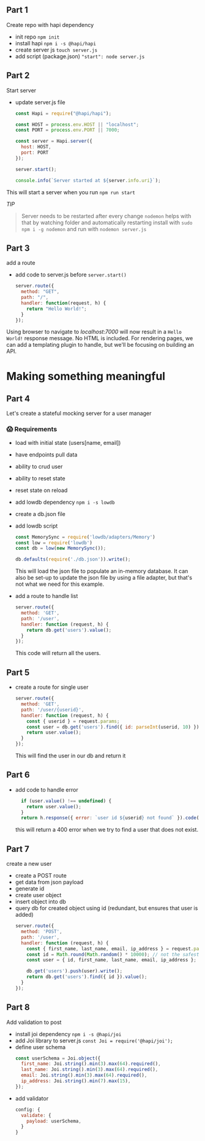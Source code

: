 ## Part 1

Create repo with hapi dependency

- init repo
  `npm init`
- install hapi
  `npm i -s @hapi/hapi`
- create server js
  `touch server.js`
- add script (package.json)
  `"start": node server.js`

## Part 2

Start server

- update server.js file

  ```js
  const Hapi = require("@hapi/hapi");

  const HOST = process.env.HOST || "localhost";
  const PORT = process.env.PORT || 7000;

  const server = Hapi.server({
    host: HOST,
    port: PORT
  });

  server.start();

  console.info(`Server started at ${server.info.uri}`);
  ```

This will start a server when you run `npm run start`

_TIP_

> Server needs to be restarted after every change
> `nodemon` helps with that by watching folder and automatically restarting
> install with `sudo npm i -g nodemon`
> and run with `nodemon server.js`

## Part 3

add a route

- add code to server.js before `server.start()`
  ```js
  server.route({
    method: "GET",
    path: "/",
    handler: function(request, h) {
      return "Hello World!";
    }
  });
  ```

Using browser to navigate to _localhost:7000_ will now result in a `Hello World!` response message. No HTML is included. For rendering pages, we can add a templating plugin to handle, but we'll be focusing on building an API.

# Making something meaningful

## Part 4 

Let's create a stateful mocking server for a user manager

### 😱 Requirements
- load with initial state (users[name, email])
- have endpoints pull data
- ability to crud user
- ability to reset state
- reset state on reload


- add lowdb dependency
  `npm i -s lowdb`
- create a db.json file
- add lowdb script
  ```js
  const MemorySync = require('lowdb/adapters/Memory')
  const low = require('lowdb')
  const db = low(new MemorySync());

  db.defaults(require('./db.json')).write();
  ```
  This will load the json file to populate an in-memory database. 
  It can also be set-up to update the json file by using a file adapter, but that's not what we need for this example.
- add a route to handle list
  ```js
  server.route({
    method: 'GET',
    path: '/user',
    handler: function (request, h) {
      return db.get('users').value();
    }
  });
  ```
  This code will return all the users.

## Part 5

- create a route for single user
  ```js
  server.route({
    method: 'GET',
    path: '/user/{userid}',
    handler: function (request, h) {
      const { userid } = request.params;
      const user = db.get('users').find({ id: parseInt(userid, 10) });
      return user.value();
    }
  });
  ```
  This will find the user in our db and return it

## Part 6

- add code to handle error
  ```js
    if (user.value() !== undefined) {
      return user.value();
    }
    return h.response({ error: `user id ${userid} not found` }).code(400)
  ```
  this will return a 400 error when we try to find a user that does not exist.

## Part 7

create a new user

- create a POST route
- get data from json payload
- generate id
- create user object
- insert object into db
- query db for created object using id (redundant, but ensures that user is added)
  ```js
  server.route({
    method: 'POST',
    path: '/user',
    handler: function (request, h) {
      const { first_name, last_name, email, ip_address } = request.payload;
      const id = Math.round(Math.random() * 10000); // not the safest way to generate a unique id...
      const user = { id, first_name, last_name, email, ip_address };

      db.get('users').push(user).write();
      return db.get('users').find({ id }).value();
    }
  });
  ```

## Part 8 

Add validation to post

- install joi dependency
  `npm i -s @hapi/joi`
- add Joi library to server.js
  `const Joi = require('@hapi/joi');`
- define user schema
  ```js
  const userSchema = Joi.object({
    first_name: Joi.string().min(3).max(64).required(),
    last_name: Joi.string().min(3).max(64).required(),
    email: Joi.string().min(3).max(64).required(),
    ip_address: Joi.string().min(7).max(15),
  });
  ```
- add validator
  ```js
  config: {
    validate: {
      payload: userSchema,
    }
  }
  ```
